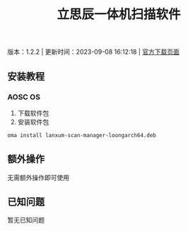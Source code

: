 ﻿---
id: 1759
title: 立思辰一体机扫描软件
toc: true
weight: 1759
---

版本：1.2.2 | 更新时间：2023-09-08 16:12:18 | [官方下载页面](http://app.loongapps.cn/#/detail/1759)

## 安装教程 

### AOSC OS 

1. 下载软件包
2. 安装软件包

```bash
oma install lanxum-scan-manager-loongarch64.deb
```

## 额外操作

无需额外操作即可使用

## 已知问题

暂无已知问题

